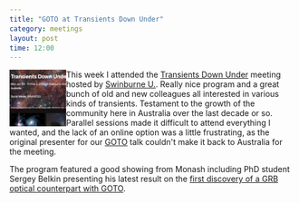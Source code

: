 ```yaml
---
title: "GOTO at Transients Down Under"
category: meetings
layout: post
time: 12:00
---
```

<p>
<img src="/images/tdu.png" width="100" align="left">
This week I attended the 
<a href="https://transientsdownunder.github.io">Transients Down Under</a>
meeting hosted by 
<a href="http://swinburne.edu">Swinburne U.</a>. Really nice program and a
great bunch of old and new colleagues all interested in various kinds of
transients. Testament to the growth of the community here in Australia
over the last decade or so. Parallel sessions made it difficult to attend
everything I wanted, and the lack of an online option was a little
frustrating, as the original presenter for our 
<a href="http://goto-observatory.org">GOTO</a> talk couldn't make it back
to Australia for the meeting.</p>
<p>The program featured a good showing from Monash including PhD student
Sergey Belkin presenting his latest result on the 
<a
href="https://iopscience.iop.org/article/10.3847/2515-5172/ad1876">first
discovery of a GRB optical counterpart with GOTO</a>.</p>
